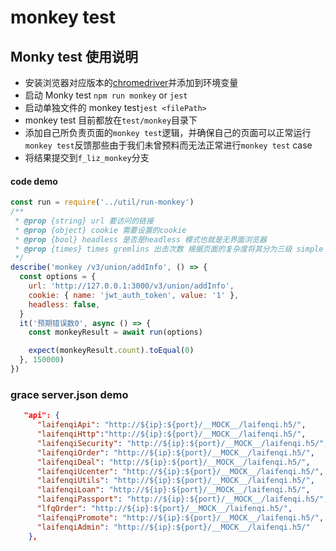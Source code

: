 # monkey test

## Monky test 使用说明

- 安装浏览器对应版本的[chromedriver](http://chromedriver.storage.googleapis.com/index.html)并添加到环境变量
- 启动 Monky test `npm run monkey` or `jest`
- 启动单独文件的 monkey test`jest <filePath>`
- monkey test 目前都放在`test/monkey`目录下
- 添加自己所负责页面的`monkey test`逻辑，并确保自己的页面可以正常运行`monkey test`反馈那些由于我们未曾预料而无法正常进行`monkey test` case
- 将结果提交到`f_liz_monkey`分支

#### code demo

```js
const run = require('../util/run-monkey')
/**
 * @prop {string} url 要访问的链接
 * @prop {object} cookie 需要设置的cookie
 * @prop {bool} headless 是否是headless 模式也就是无界面浏览器
 * @prop {times} times gremlins 出击次数 根据页面的复杂度将其分为三级 simple normal complex
 */
describe('monkey /v3/union/addInfo', () => {
  const options = {
    url: 'http://127.0.0.1:3000/v3/union/addInfo',
    cookie: { name: 'jwt_auth_token', value: '1' },
    headless: false,
  }
  it('预期错误数0', async () => {
    const monkeyResult = await run(options)

    expect(monkeyResult.count).toEqual(0)
  }, 150000)
})
```

### grace server.json demo

```json
   "api": {
      "laifenqiApi": "http://${ip}:${port}/__MOCK__/laifenqi.h5/",
      "laifenqiHttp":"http://${ip}:${port}/__MOCK__/laifenqi.h5/",
      "laifenqiSecurity": "http://${ip}:${port}/__MOCK__/laifenqi.h5/",
      "laifenqiOrder": "http://${ip}:${port}/__MOCK__/laifenqi.h5/",
      "laifenqiDeal": "http://${ip}:${port}/__MOCK__/laifenqi.h5/",
      "laifenqiUcenter": "http://${ip}:${port}/__MOCK__/laifenqi.h5/",
      "laifenqiUtils": "http://${ip}:${port}/__MOCK__/laifenqi.h5/",
      "laifenqiLoan": "http://${ip}:${port}/__MOCK__/laifenqi.h5/",
      "laifenqiPassport": "http://${ip}:${port}/__MOCK__/laifenqi.h5/",
      "lfqOrder": "http://${ip}:${port}/__MOCK__/laifenqi.h5/",
      "laifenqiPromote": "http://${ip}:${port}/__MOCK__/laifenqi.h5/",
      "laifenqiAdmin": "http://${ip}:${port}/__MOCK__/laifenqi.h5/"
    },
```
